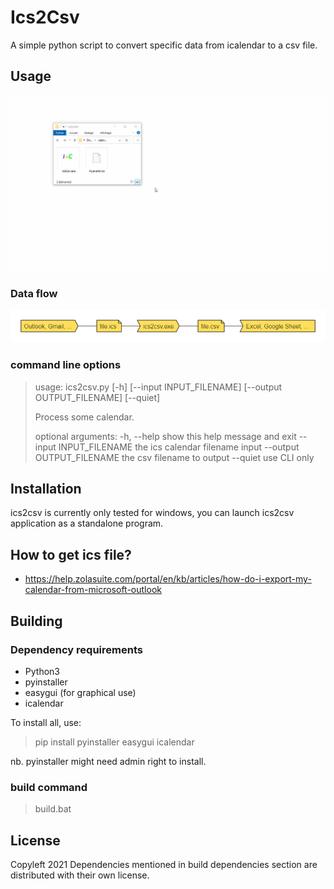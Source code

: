 # Ics2Csv
A simple python script to convert specific data from icalendar to a csv file.
## Usage
![demo_animation](demo.gif)

### Data flow
![data processing workflow](ics2csv_data_processing.png)

### command line options
>usage: ics2csv.py [-h] [--input INPUT_FILENAME] [--output OUTPUT_FILENAME] [--quiet]
>
>Process some calendar.
>
>optional arguments:
>  -h, --help            show this help message and exit
>  --input INPUT_FILENAME
>                        the ics calendar filename input
>  --output OUTPUT_FILENAME
>                        the csv filename to output
>  --quiet               use CLI only

## Installation
ics2csv is currently only tested for windows, you can launch ics2csv application as a standalone program.

## How to get ics file?
- https://help.zolasuite.com/portal/en/kb/articles/how-do-i-export-my-calendar-from-microsoft-outlook

## Building
### Dependency requirements
- Python3
- pyinstaller
- easygui (for graphical use)
- icalendar

To install all, use:
> pip install pyinstaller easygui icalendar

nb. pyinstaller might need admin right to install.

<!---
//diagram code for nomnoml
#direction: right
#fill: #ffde59
#arrowSize: 0.5
#lineWidth: 1.5
#title: ics2csv_data_processing
#spacing: 50

[<sender>Outlook, Gmail, ...]
[<transceiver>ics2csv.exe]
[<note>file.ics]
[<note>file.csv]
[<receiver>Excel, Google Sheet, ...]
[Outlook, Gmail, ...]-[file.ics]
[file.ics]-[ics2csv.exe]
[ics2csv.exe]-[file.csv]
[file.csv]-[Excel, Google Sheet, ...]
)
-->
### build command
>build.bat

## License
Copyleft 2021
Dependencies mentioned in build dependencies section are distributed with their own license.
